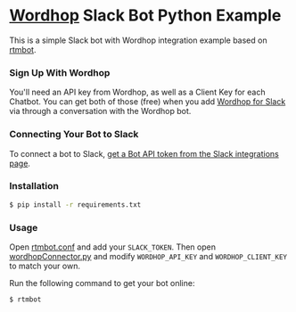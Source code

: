 # [Wordhop](https://www.wordhop.io) Slack Bot Python Example

This is a simple Slack bot with Wordhop integration example based on [rtmbot](https://github.com/slackhq/python-rtmbot).

### Sign Up With Wordhop

You'll need an API key from Wordhop, as well as a Client Key for each Chatbot.  You can get both of those (free) when you add [Wordhop for Slack](https://slack.com/oauth/authorize?scope=users:read,users:read.email,commands,chat:write:bot,channels:read,channels:write,bot&client_id=23850726983.39760486257) via through a conversation with the Wordhop bot. 

### Connecting Your Bot to Slack

To connect a bot to Slack, [get a Bot API token from the Slack integrations page](https://my.slack.com/services/new/bot).

### Installation

```bash
$ pip install -r requirements.txt
```

### Usage

Open [rtmbot.conf](./rtmbot.conf) and add your `SLACK_TOKEN`. 
Then open [wordhopConnector.py](./plugins/wordhopConnector.py) and modify `WORDHOP_API_KEY` and `WORDHOP_CLIENT_KEY` to match your own.

Run the following command to get your bot online:

```bash
$ rtmbot
```

